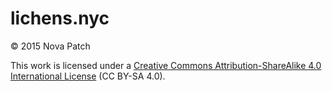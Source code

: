 # lichens.nyc

© 2015 Nova Patch

This work is licensed under a [Creative Commons Attribution-ShareAlike 4.0 International
License](http://creativecommons.org/licenses/by-sa/4.0/) (CC BY-SA 4.0).
